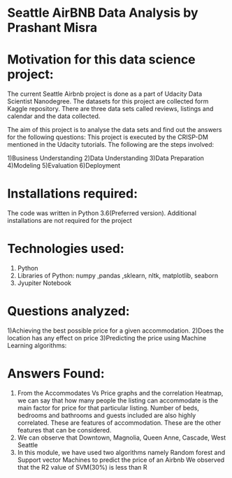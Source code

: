 # Seattle AirBNB Data Analysis by Prashant Misra
# Motivation for this data science project:
The current Seattle Airbnb project is done as a part of Udacity Data Scientist Nanodegree.  The datasets for this project are collected form Kaggle repository. There are three data sets called reviews, listings and calendar and the data collected. 

The aim of this project is to analyse the data sets and find out the answers for the following questions:
This project is executed by the CRISP-DM mentioned in the Udacity tutorials. The following are the steps involved:

1)Business Understanding
2)Data Understanding 
3)Data Preparation 
4)Modeling
5)Evaluation
6)Deployment

# Installations required:
The code was written in Python 3.6(Preferred version). Additional installations are not required for the project

# Technologies used:
1)	Python
2)	Libraries of Python: numpy ,pandas ,sklearn, nltk, matplotlib, seaborn
3)	Jyupiter Notebook

# Questions analyzed:
1)Achieving the best possible price for a given accommodation.
2)Does the location has any effect on price
3)Predicting the price using Machine Learning algorithms:

# Answers Found:
1) From the Accommodates Vs Price graphs and the correlation Heatmap, we can say that how many people the listing can accommodate is the main factor for price for that particular listing. Number of beds, bedrooms and bathrooms and guests included are also highly correlated. These are features of accommodation. These are the other features that can be considered.
2) We can observe that Downtown, Magnolia, Queen Anne, Cascade, West Seattle
3) In this module, we have used two algorithms namely Random forest and Support vector Machines to predict the price of an Airbnb We observed that the R2 value of SVM(30%) is less than R
